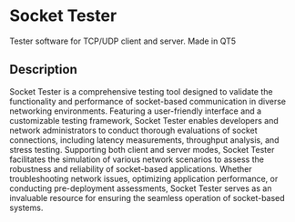 # Socket Tester
 Tester software for TCP/UDP client and server. Made in QT5

## Description
Socket Tester is a comprehensive testing tool designed to validate the functionality and performance of socket-based communication in diverse networking environments. Featuring a user-friendly interface and a customizable testing framework, Socket Tester enables developers and network administrators to conduct thorough evaluations of socket connections, including latency measurements, throughput analysis, and stress testing. Supporting both client and server modes, Socket Tester facilitates the simulation of various network scenarios to assess the robustness and reliability of socket-based applications. Whether troubleshooting network issues, optimizing application performance, or conducting pre-deployment assessments, Socket Tester serves as an invaluable resource for ensuring the seamless operation of socket-based systems.